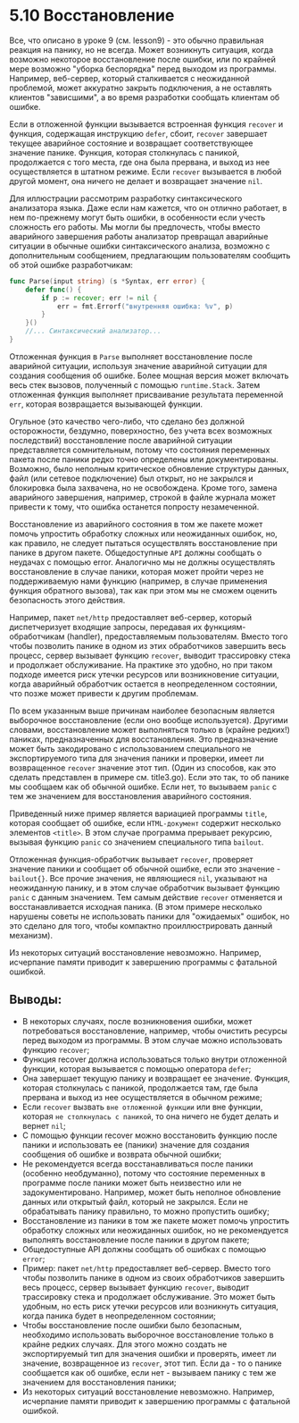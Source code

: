 # 5.10 Восстановление

Все, что описано в уроке 9 (см. lesson9) - это обычно правильная реакция на панику, но не всегда. Может возникнуть
ситуация, когда возможно некоторое восстановление после ошибки, или по крайней мере возможно "уборка беспорядка" перед
выходом из программы. Например, веб-сервер, который сталкивается с неожиданной проблемой, может аккуратно закрыть
подключения, а не оставлять клиентов "зависшими", а во время разработки сообщать клиентам об ошибке.

Если в отложенной функции вызывается встроенная функция `recover` и функция, содержащая инструкцию `defer`,
сбоит, `recover` завершает текущее аварийное состояние и возвращает соответствующее значение панике. Функция, которая
столкнулась с паникой, продолжается с того места, где она была прервана, и выход из нее осуществляется в штатном режиме.
Если `recover` вызывается в любой другой момент, она ничего не делает и возвращает значение `nil`.

Для иллюстрации рассмотрим разработку синтаксического анализатора языка. Даже если нам кажется, что он отлично работает,
в нем по-прежнему могут быть ошибки, в особенности если учесть сложность его работы. Мы могли бы предпочесть, чтобы
вместо аварийного завершения работы анализатор превращал аварийные ситуации в обычные ошибки синтаксического анализа,
возможно с дополнительным сообщением, предлагающим пользователям сообщить об этой ошибке разработчикам:

``` go
func Parse(input string) (s *Syntax, err error) {
    defer func() {
        if p := recover; err != nil {
            err = fmt.Errorf("внутренняя ошибка: %v", p)
        }   
    }()
    //... Синтаксический анализатор...
}
```

Отложенная функция в `Parse` выполняет восстановление после аварийной ситуации, используя значение аварийной ситуации
для создания сообщения об ошибке. Более мощная версия может включать весь стек вызовов, полученный с
помощью `runtime.Stack`. Затем отложенная функция выполняет присваивание результата переменной `err`, которая
возвращается вызывающей функции.

Огульное (это качество чего-либо, что сделано без должной осторожности, бездумно, поверхностно, без учета всех
возможных последствий) восстановление после аварийной ситуации представляется сомнительным, потому что состояния
переменных пакета после паники редко точно определены или документированы. Возможно, было неполным критическое
обновление структуры данных, файл (или сетевое подключение) был открыт, но не закрылся и блокировка была захвачена, но
не освобождена. Кроме того, замена аварийного завершения, например, строкой в файле журнала может привести к тому, что
ошибка останется попросту незамеченной.

Восстановление из аварийного состояния в том же пакете может помочь упростить обработку сложных или неожиданных ошибок,
но, как правило, не следует пытаться осуществлять восстановление при панике в другом пакете. Общедоступные `API` должны
сообщать о неудачах с помощью error. Аналогично мы не должны осуществлять восстановление в случае паники, которая может
пройти через не поддерживаемую нами функцию (например, в случае применения функция обратного вызова), так как при этом
мы не сможем оценить безопасность этого действия.

Например, пакет `net/http` предоставляет веб-сервер, который диспетчеризует входящие запросы, передавая их
функциям-обработчикам (handler), предоставляемым пользователям. Вместо того чтобы позволить панике в одном из этих
обработчиков завершить весь процесс, сервер вызывает функцию `recover`, выводит трассировку стека и продолжает
обслуживание. На практике это удобно, но при таком подходе имеется риск утечки ресурсов или возникновение ситуации,
когда аварийный обработчик остается в неопределенном состоянии, что позже может привести к другим проблемам.

По всем указанным выше причинам наиболее безопасным является выборочное восстановление (если оно вообще используется).
Другими словами, восстановление может выполняться только в (крайне редких!) паниках, предназначенных для восстановления.
Это предназначение может быть закодировано с использованием специального не экспортируемого типа для значения паники и
проверки, имеет ли возвращенное `recover` значение этот тип. (Один из способов, как это сделать представлен в примере
см. title3.go). Если это так, то об панике мы сообщаем как об обычной ошибке. Если нет, то вызываем `panic` с тем же
значением для восстановления аварийного состояния.

Приведенный ниже пример является вариацией программы `title`, которая сообщает об ошибке, если `HTML-документ` содержит
несколько элементов `<title>`. В этом случае программа прерывает рекурсию, вызывая функцию `panic` со значением
специального типа `bailout`.

Отложенная функция-обработчик вызывает `recover`, проверяет значение паники и сообщает об обычной ошибке, если это
значение - `bailout{}`. Все прочие значения, не являющиеся `nil`, указывают на неожиданную панику, и в этом случае
обработчик вызывает функцию `panic` с данным значением. Тем самым действие `recover` отменяется и восстанавливается
исходная паника. (В этом примере несколько нарушены советы не использовать паники для "ожидаемых" ошибок, но это сделано
для того, чтобы компактно проиллюстрировать данный механизм).

Из некоторых ситуаций восстановление невозможно. Например, исчерпание памяти приводит к завершению программы с фатальной
ошибкой.

## Выводы:

* В некоторых случаях, после возникновения ошибки, может потребоваться восстановление, например, чтобы очистить ресурсы
  перед выходом из программы. В этом случае можно использовать функцию `recover`;
* Функция recover должна использоваться только внутри отложенной функции, которая вызывается с помощью
  оператора `defer`;
* Она завершает текущую панику и возвращает ее значение. Функция, которая столкнулась с паникой, продолжается там, где
  была прервана и выход из нее осуществляется в обычном режиме;
* Если `recover` вызвать `вне отложенной функции` или вне функции, которая `не столкнулась с паникой`, то она ничего не
  будет делать и вернет `nil`;
* С помощью функции recover можно восстановить функцию после паники и использовать ее (паники) значение для создания
  сообщения об ошибке и возврата обычной ошибки;
* Не рекомендуется всегда восстанавливаться после паники (особенно необдуманно), потому что состояние переменных в
  программе после паники может быть неизвестно или не задокументировано. Например, может быть неполное обновление данных
  или открытый файл, который не закрылся. Если не обрабатывать панику правильно, то можно пропустить ошибку;
* Восстановление из паники в том же пакете может помочь упростить обработку сложных или неожиданных ошибок, но не
  рекомендуется выполнять восстановление после паники в другом пакете;
* Общедоступные API должны сообщать об ошибках с помощью `error`;
* Пример: пакет `net/http` предоставляет веб-сервер. Вместо того чтобы позволить панике в одном из своих обработчиков
  завершить весь процесс, сервер вызывает функцию `recover`, выводит трассировку стека и продолжает обслуживание. Это
  может быть удобным, но есть риск утечки ресурсов или возникнуть ситуация, когда паника будет в неопределенном
  состоянии;
* Чтобы восстановление после ошибки было безопасным, необходимо использовать выборочное восстановление только в крайне
  редких случаях. Для этого можно создать не экспортируемый тип для значения ошибки и проверять, имеет ли значение,
  возвращенное из `recover`, этот тип. Если да - то о панике сообщается как об ошибке, если нет - вызываем панику с тем
  же значением для восстановления паники;
* Из некоторых ситуаций восстановление невозможно. Например, исчерпание памяти приводит к завершению программы с
  фатальной ошибкой.